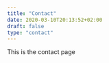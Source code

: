 ```yaml
---
title: "Contact"
date: 2020-03-10T20:13:52+02:00
draft: false
type: "contact"
---
```


This is the contact page
